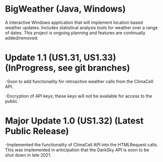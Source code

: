 # BigWeather (Java, Windows)
A interactive Windows application that will implement location based weather updates. Includes statistical analysis tools for weather over a range of dates. This project is ongoing planning and features are continually added/removed.

# Update 1.1 (US1.31, US1.33) (InProgress, see git branches)
-Soon to add functionality for retroactive weather calls from the ClimaCell API. 

-Encryption of API keys; these keys will not be available for access to the public. 

# Major Update 1.0 (US1.32) (Latest Public Release)
-Implemented the functionality of ClimaCell API into the HTMLRequest calls. This was implemented in anticipation that the DarkSky API is soon to be shut down in late 2021. 
